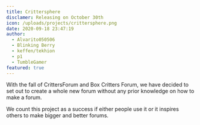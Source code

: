```yaml
---
title: Crittersphere
disclamer: Releasing on October 30th
icon: /uploads/projects/crittersphere.png
date: 2020-09-18 23:47:19
author:
  - Alvarito050506
  - Blinking Berry
  - keffen/tekhion
  - p1
  - TumbleGamer
featured: true
---
```

With the fall of CrittersForum and Box Critters Forum,
we have decided to set out to create a whole new forum
without any prior knowledge on how to make a forum.

We count this project as a success if either people use
it or it inspires others to make bigger and better forums.
